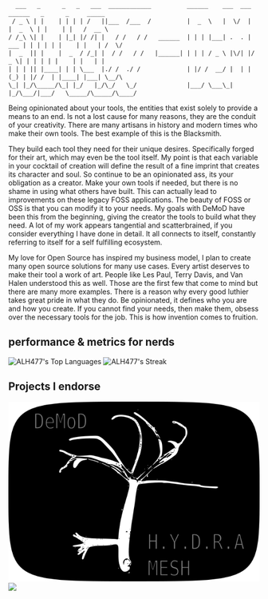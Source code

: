 ```
  ___   _      _   _   ___  ____________          ______    ___  ___     ______   _      _     _____ 
 / _ \ | |    | | | | /   ||___  /___  /          |  _  \   |  \/  |     |  _  \ | |    | |   /  __ \
/ /_\ \| |    | |_| |/ /| |   / /   / /   ______  | | | |___| .  . | ___ | | | | | |    | |   | /  \/
|  _  || |    |  _  / /_| |  / /   / /   |______| | | | / _ \ |\/| |/ _ \| | | | | |    | |   | |    
| | | || |____| | | \___  |./ /  ./ /             | |/ /  __/ |  | | (_) | |/ /  | |____| |___| \__/\
\_| |_/\_____/\_| |_/   |_/\_/   \_/              |___/ \___\_|  |_/\___/|___/   \_____/\_____/\____/
```
Being opinionated about your tools, the entities that exist solely to provide a means to an end. Is not a lost cause for many reasons, they are the conduit of your creativity. There are many artisans in history and modern times who make their own tools. The best example of this is the Blacksmith.

They build each tool they need for their unique desires. Specifically forged for their art, which may even be the tool itself. My point is that each variable in your cocktail of creation will define the result of a fine imprint that creates its character and soul. So continue to be an opinionated ass, its your obligation as a creator. Make your own tools if needed, but there is no shame in using what others have built.
This can actually lead to improvements on these legacy FOSS applications. The beauty of FOSS or OSS is that you can modify it to your needs. My goals with DeMoD have been this from the beginning, giving the creator the tools to build what they need. A lot of my work appears tangential and scatterbrained, if you consider everything I have done in detail. It all connects to itself, constantly referring to itself for a self fulfilling ecosystem.

My love for Open Source has inspired my business model, I plan to create many open source solutions for many use cases.
Every artist deserves to make their tool a work of art. People like Les Paul, Terry Davis, and Van Halen understood this as well. Those are the first few that come to mind but there are many more examples. There is a reason why every good luthier takes great pride in what they do.
Be opinionated, it defines who you are and how you create. If you cannot find your needs, then make them, obsess over the necessary tools for the job. This is how invention comes to fruition.

## performance & metrics for nerds
![ALH477's Top Languages](https://github-readme-stats.vercel.app/api/top-langs/?username=ALH477&theme=dark&show_icons=true&hide_border=false&layout=compact)
![ALH477's Streak](https://github-readme-streak-stats.herokuapp.com/?user=ALH477&theme=dark&hide_border=true) 
## Projects I endorse
![](https://github.com/ALH477/HydraMesh/raw/main/logo.png)
![](https://repository-images.githubusercontent.com/1072001868/8b510033-8549-4c89-995d-d40f79680900)
